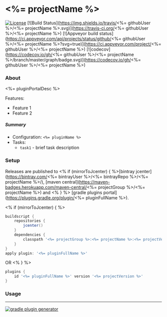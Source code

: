 # <%= projectName %>
[![License](https://img.shields.io/badge/license-MIT-blue.svg)](http://www.opensource.org/licenses/MIT)
[![Build Status](https://img.shields.io/travis/<%= githubUser %>/<%= projectName %>.svg)](https://travis-ci.org/<%= githubUser %>/<%= projectName %>)
[![Appveyor build status](https://ci.appveyor.com/api/projects/status/github/<%= githubUser %>/<%= projectName %>?svg=true)](https://ci.appveyor.com/project/<%= githubUser %>/<%= projectName %>)
[![codecov](https://codecov.io/gh/<%= githubUser %>/<%= projectName %>/branch/master/graph/badge.svg)](https://codecov.io/gh/<%= githubUser %>/<%= projectName %>)

### About

<%= pluginPortalDesc %>

Features:
* Feature 1
* Feature 2

##### Summary

* Configuration: `<%= pluginName %>`
* Tasks:
    - `task1` - brief task description       

### Setup

Releases are published to <% if (mirrorToJcenter) { %>[bintray jcenter](https://bintray.com/<%= bintrayUser %>/<%= bintrayRepo %>/<%= projectName %>/), 
[maven central](https://maven-badges.herokuapp.com/maven-central/<%= projectGroup %>/<%= projectName %>) and <% } %>
[gradle plugins portal](https://plugins.gradle.org/plugin/<%= pluginFullName %>).

<% if (mirrorToJcenter) { %>
<!---
[![JCenter](https://api.bintray.com/packages/<%= bintrayUser %>/<%= bintrayRepo %>/<%= projectName %>/images/download.svg)](https://bintray.com/<%= bintrayUser %>/<%= bintrayRepo %>/<%= projectName %>/_latestVersion)
[![Maven Central](https://img.shields.io/maven-central/v/<%= projectGroup %>/<%= projectName %>.svg)](https://maven-badges.herokuapp.com/maven-central/<%= projectGroup %>/<%= projectName %>)
-->

```groovy
buildscript {
    repositories {
        jcenter()
    }
    dependencies {
        classpath '<%= projectGroup %>:<%= projectName %>:<%= projectVersion %>'
    }
}
apply plugin: '<%= pluginFullName %>'
```

OR <% } %>

```groovy
plugins {
    id '<%= pluginFullName %>' version '<%= projectVersion %>'
}
```

### Usage

---
[![gradle plugin generator](http://img.shields.io/badge/Powered%20by-%20Gradle%20plugin%20generator-green.svg?style=flat-square)](https://github.com/xvik/generator-gradle-plugin)
